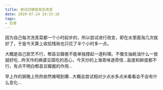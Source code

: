```yaml
---
title: 尝试对做饭发生改变
date: 2020-07-24 19:33:18
tags:
- 日常
---
```


因为自己每次洗青菜都一个小时起步的，所以尝试进行改变，即在水里面淘几次就好了，于是今天算上收拾残局也只花了半个小时多一点。

大概是自己厨艺不行，郫县豆瓣酱不能单独撑起一道料理。不像生抽蚝油什么一放就好吃...昨天作的麻婆豆腐吃的恶心，今天炒的上海青味道奇怪...盐度和鲜度都不行，有点不明白郫县豆瓣酱的作用...

早上作的粥晚上热热依然难喝到爆...大概会尝试相对少点水多点米看看会不会有什么变化...

